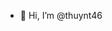 - 👋 Hi, I’m @thuynt46

<!---
thuynt46/thuynt46 is a ✨ special ✨ repository because its `README.md` (this file) appears on your GitHub profile.
You can click the Preview link to take a look at your changes.
--->
